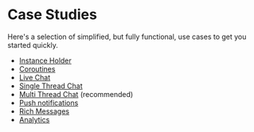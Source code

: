 # Case Studies

Here's a selection of simplified, but fully functional, use cases to get you started quickly.

- [Instance Holder](cs-instance-holder.md)
- [Coroutines](cs-coroutines.md)
- [Live Chat](cs-live-chat.md)
- [Single Thread Chat](cs-single-thread.md)
- [Multi Thread Chat](cs-multi-thread.md) (recommended)
- [Push notifications](cs-push-notifications.md)
- [Rich Messages](cs-rich-messages.md)
- [Analytics](cs-analytics.md)
